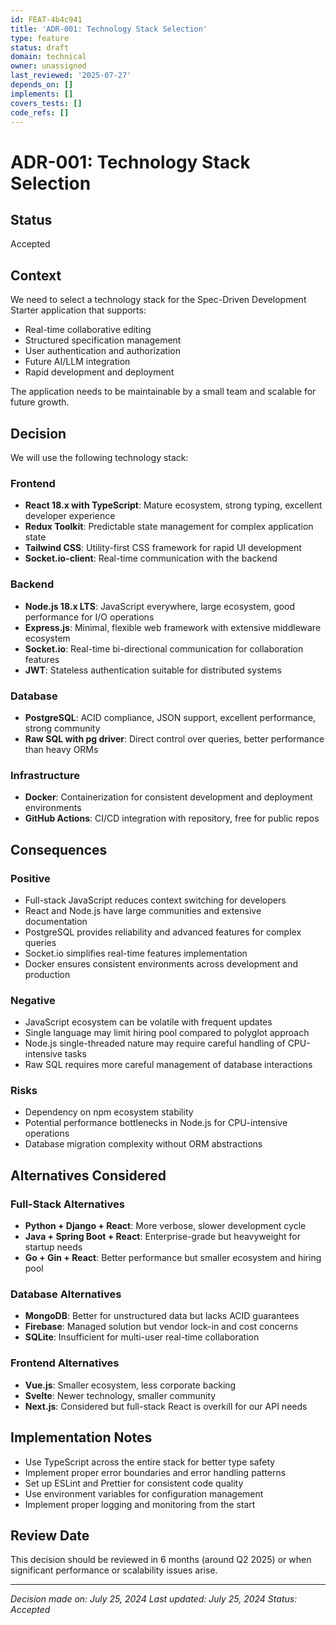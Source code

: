 ```yaml
---
id: FEAT-4b4c941
title: 'ADR-001: Technology Stack Selection'
type: feature
status: draft
domain: technical
owner: unassigned
last_reviewed: '2025-07-27'
depends_on: []
implements: []
covers_tests: []
code_refs: []
---
```

# ADR-001: Technology Stack Selection

## Status

Accepted

## Context

We need to select a technology stack for the Spec-Driven Development Starter application that supports:
- Real-time collaborative editing
- Structured specification management
- User authentication and authorization
- Future AI/LLM integration
- Rapid development and deployment

The application needs to be maintainable by a small team and scalable for future growth.

## Decision

We will use the following technology stack:

### Frontend
- **React 18.x with TypeScript**: Mature ecosystem, strong typing, excellent developer experience
- **Redux Toolkit**: Predictable state management for complex application state
- **Tailwind CSS**: Utility-first CSS framework for rapid UI development
- **Socket.io-client**: Real-time communication with the backend

### Backend
- **Node.js 18.x LTS**: JavaScript everywhere, large ecosystem, good performance for I/O operations
- **Express.js**: Minimal, flexible web framework with extensive middleware ecosystem
- **Socket.io**: Real-time bi-directional communication for collaboration features
- **JWT**: Stateless authentication suitable for distributed systems

### Database
- **PostgreSQL**: ACID compliance, JSON support, excellent performance, strong community
- **Raw SQL with pg driver**: Direct control over queries, better performance than heavy ORMs

### Infrastructure
- **Docker**: Containerization for consistent development and deployment environments
- **GitHub Actions**: CI/CD integration with repository, free for public repos

## Consequences

### Positive
- Full-stack JavaScript reduces context switching for developers
- React and Node.js have large communities and extensive documentation
- PostgreSQL provides reliability and advanced features for complex queries
- Socket.io simplifies real-time features implementation
- Docker ensures consistent environments across development and production

### Negative
- JavaScript ecosystem can be volatile with frequent updates
- Single language may limit hiring pool compared to polyglot approach
- Node.js single-threaded nature may require careful handling of CPU-intensive tasks
- Raw SQL requires more careful management of database interactions

### Risks
- Dependency on npm ecosystem stability
- Potential performance bottlenecks in Node.js for CPU-intensive operations
- Database migration complexity without ORM abstractions

## Alternatives Considered

### Full-Stack Alternatives
- **Python + Django + React**: More verbose, slower development cycle
- **Java + Spring Boot + React**: Enterprise-grade but heavyweight for startup needs
- **Go + Gin + React**: Better performance but smaller ecosystem and hiring pool

### Database Alternatives
- **MongoDB**: Better for unstructured data but lacks ACID guarantees
- **Firebase**: Managed solution but vendor lock-in and cost concerns
- **SQLite**: Insufficient for multi-user real-time collaboration

### Frontend Alternatives
- **Vue.js**: Smaller ecosystem, less corporate backing
- **Svelte**: Newer technology, smaller community
- **Next.js**: Considered but full-stack React is overkill for our API needs

## Implementation Notes

- Use TypeScript across the entire stack for better type safety
- Implement proper error boundaries and error handling patterns
- Set up ESLint and Prettier for consistent code quality
- Use environment variables for configuration management
- Implement proper logging and monitoring from the start

## Review Date

This decision should be reviewed in 6 months (around Q2 2025) or when significant performance or scalability issues arise.

---

*Decision made on: July 25, 2024*
*Last updated: July 25, 2024*
*Status: Accepted*
